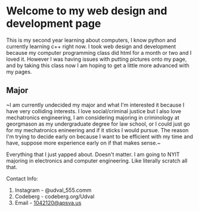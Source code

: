 # Welcome to my web design and development page

This is my second year learning about computers, I know python and currently learning c++ right now. I took web design and development because my computer programming class did html for a month or two and I loved it. However I was having issues with putting pictures onto my page, and by taking this class now I am hoping to get a little more advanced with my pages. 

## Major

~I am currently undecided my major and what I'm interested it because I have very colliding interests. I love social/criminal justice but I also love mechatronics engineering, I am considering majoring in criminology at georgmason as my undergraduate degree for law school, or I could just go for my mechatronics enineering and if it sticks I would pursue. The reason I'm trying to decide early on because I want to be efficient with my time and have, suppose more experience early on if that makes sense.~

Everything that I just yapped about. Doesn't matter. I am going to NYIT majoring in electronics and computer engineering. Like literally scratch all that. 

Contact Info:

1. Instagram - @udval_555.comm
2. Codeberg - codeberg.org/Udval
3. Email - 1042120@apsva.us



